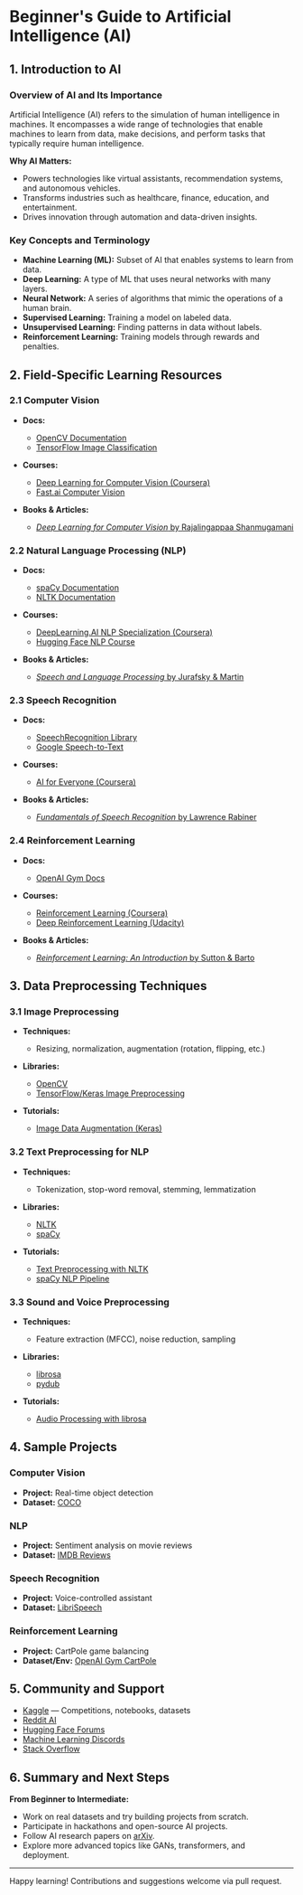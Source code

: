 # Beginner's Guide to Artificial Intelligence (AI)

## 1. Introduction to AI

### Overview of AI and Its Importance

Artificial Intelligence (AI) refers to the simulation of human intelligence in machines. It encompasses a wide range of technologies that enable machines to learn from data, make decisions, and perform tasks that typically require human intelligence.

**Why AI Matters:**

* Powers technologies like virtual assistants, recommendation systems, and autonomous vehicles.
* Transforms industries such as healthcare, finance, education, and entertainment.
* Drives innovation through automation and data-driven insights.

### Key Concepts and Terminology

* **Machine Learning (ML):** Subset of AI that enables systems to learn from data.
* **Deep Learning:** A type of ML that uses neural networks with many layers.
* **Neural Network:** A series of algorithms that mimic the operations of a human brain.
* **Supervised Learning:** Training a model on labeled data.
* **Unsupervised Learning:** Finding patterns in data without labels.
* **Reinforcement Learning:** Training models through rewards and penalties.

## 2. Field-Specific Learning Resources

### 2.1 Computer Vision

* **Docs:**

  * [OpenCV Documentation](https://docs.opencv.org/)
  * [TensorFlow Image Classification](https://www.tensorflow.org/tutorials/images/classification)
* **Courses:**

  * [Deep Learning for Computer Vision (Coursera)](https://www.coursera.org/learn/convolutional-neural-networks)
  * [Fast.ai Computer Vision](https://course.fast.ai/)
* **Books & Articles:**

  * [*Deep Learning for Computer Vision* by Rajalingappaa Shanmugamani](https://a.co/d/ePB9PeG)

### 2.2 Natural Language Processing (NLP)

* **Docs:**

  * [spaCy Documentation](https://spacy.io/usage)
  * [NLTK Documentation](https://www.nltk.org/)
* **Courses:**

  * [DeepLearning.AI NLP Specialization (Coursera)](https://www.coursera.org/specializations/natural-language-processing)
  * [Hugging Face NLP Course](https://huggingface.co/learn/nlp-course/)
* **Books & Articles:**

  * [*Speech and Language Processing* by Jurafsky & Martin](https://a.co/d/bWDDO3J)

### 2.3 Speech Recognition

* **Docs:**

  * [SpeechRecognition Library](https://pypi.org/project/SpeechRecognition/)
  * [Google Speech-to-Text](https://cloud.google.com/speech-to-text/docs)
* **Courses:**

  * [AI for Everyone (Coursera)](https://www.coursera.org/learn/ai-for-everyone)
* **Books & Articles:**

  * [*Fundamentals of Speech Recognition* by Lawrence Rabiner](https://a.co/d/7bp6cgc)

### 2.4 Reinforcement Learning

* **Docs:**

  * [OpenAI Gym Docs](https://www.gymlibrary.dev/)
* **Courses:**

  * [Reinforcement Learning (Coursera)](https://www.coursera.org/learn/fundamentals-of-reinforcement-learning)
  * [Deep Reinforcement Learning (Udacity)](https://www.udacity.com/course/deep-reinforcement-learning-nanodegree--nd893)
* **Books & Articles:**

  * [*Reinforcement Learning: An Introduction* by Sutton & Barto](https://a.co/d/08qgbjt)

## 3. Data Preprocessing Techniques

### 3.1 Image Preprocessing

* **Techniques:**

  * Resizing, normalization, augmentation (rotation, flipping, etc.)
* **Libraries:**

  * [OpenCV](https://opencv.org/)
  * [TensorFlow/Keras Image Preprocessing](https://www.tensorflow.org/api_docs/python/tf/keras/preprocessing/image)
* **Tutorials:**

  * [Image Data Augmentation (Keras)](https://www.tensorflow.org/tutorials/images/data_augmentation)

### 3.2 Text Preprocessing for NLP

* **Techniques:**

  * Tokenization, stop-word removal, stemming, lemmatization
* **Libraries:**

  * [NLTK](https://www.nltk.org/)
  * [spaCy](https://spacy.io/)
* **Tutorials:**

  * [Text Preprocessing with NLTK](https://www.geeksforgeeks.org/text-preprocessing-in-python-set-1/)
  * [spaCy NLP Pipeline](https://spacy.io/usage/spacy-101)

### 3.3 Sound and Voice Preprocessing

* **Techniques:**

  * Feature extraction (MFCC), noise reduction, sampling
* **Libraries:**

  * [librosa](https://librosa.org/)
  * [pydub](https://github.com/jiaaro/pydub)
* **Tutorials:**

  * [Audio Processing with librosa](https://realpython.com/python-speech-recognition/)

## 4. Sample Projects

### Computer Vision

* **Project:** Real-time object detection
* **Dataset:** [COCO](https://cocodataset.org/#home)

### NLP

* **Project:** Sentiment analysis on movie reviews
* **Dataset:** [IMDB Reviews](https://ai.stanford.edu/~amaas/data/sentiment/)

### Speech Recognition

* **Project:** Voice-controlled assistant
* **Dataset:** [LibriSpeech](https://www.openslr.org/12)

### Reinforcement Learning

* **Project:** CartPole game balancing
* **Dataset/Env:** [OpenAI Gym CartPole](https://www.gymlibrary.dev/environments/classic_control/cart_pole/)

## 5. Community and Support

* [Kaggle](https://www.kaggle.com/) — Competitions, notebooks, datasets
* [Reddit AI](https://www.reddit.com/r/artificial/)
* [Hugging Face Forums](https://discuss.huggingface.co/)
* [Machine Learning Discords](https://discord.gg/KbesJadD)
* [Stack Overflow](https://stackoverflow.com/questions/tagged/artificial-intelligence)

## 6. Summary and Next Steps

**From Beginner to Intermediate:**

* Work on real datasets and try building projects from scratch.
* Participate in hackathons and open-source AI projects.
* Follow AI research papers on [arXiv](https://arxiv.org/list/cs.AI/recent).
* Explore more advanced topics like GANs, transformers, and deployment.

---

Happy learning! Contributions and suggestions welcome via pull request.
